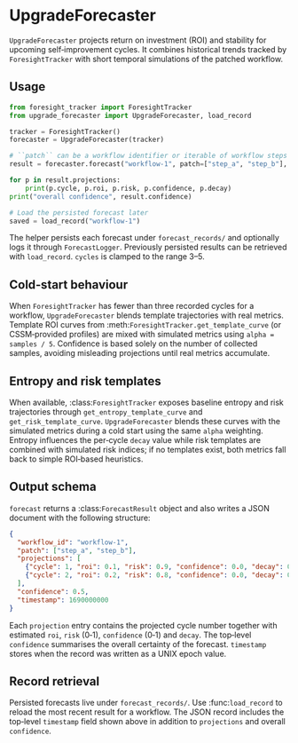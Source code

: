 # UpgradeForecaster

`UpgradeForecaster` projects return on investment (ROI) and stability for upcoming self‑improvement cycles.
It combines historical trends tracked by `ForesightTracker` with short temporal simulations of the patched workflow.

## Usage

```python
from foresight_tracker import ForesightTracker
from upgrade_forecaster import UpgradeForecaster, load_record

tracker = ForesightTracker()
forecaster = UpgradeForecaster(tracker)

# ``patch`` can be a workflow identifier or iterable of workflow steps
result = forecaster.forecast("workflow-1", patch=["step_a", "step_b"], cycles=3)

for p in result.projections:
    print(p.cycle, p.roi, p.risk, p.confidence, p.decay)
print("overall confidence", result.confidence)

# Load the persisted forecast later
saved = load_record("workflow-1")
```

The helper persists each forecast under ``forecast_records/`` and optionally logs it through ``ForecastLogger``.
Previously persisted results can be retrieved with ``load_record``.
`cycles` is clamped to the range 3–5.

## Cold‑start behaviour

When ``ForesightTracker`` has fewer than three recorded cycles for a workflow, ``UpgradeForecaster`` blends template trajectories with real metrics.
Template ROI curves from :meth:`ForesightTracker.get_template_curve` (or CSSM‑provided profiles) are mixed with simulated metrics using ``alpha = samples / 5``.
Confidence is based solely on the number of collected samples, avoiding misleading projections until real metrics accumulate.

## Entropy and risk templates

When available, :class:`ForesightTracker` exposes baseline entropy and risk trajectories through
``get_entropy_template_curve`` and ``get_risk_template_curve``. ``UpgradeForecaster`` blends these
curves with the simulated metrics during a cold start using the same ``alpha`` weighting. Entropy
influences the per‑cycle ``decay`` value while risk templates are combined with simulated risk
indices; if no templates exist, both metrics fall back to simple ROI‑based heuristics.

## Output schema

``forecast`` returns a :class:`ForecastResult` object and also writes a JSON document with the following structure:

```json
{
  "workflow_id": "workflow-1",
  "patch": ["step_a", "step_b"],
  "projections": [
    {"cycle": 1, "roi": 0.1, "risk": 0.9, "confidence": 0.0, "decay": 0.0},
    {"cycle": 2, "roi": 0.2, "risk": 0.8, "confidence": 0.0, "decay": 0.0}
  ],
  "confidence": 0.5,
  "timestamp": 1690000000
}
```

Each ``projection`` entry contains the projected cycle number together with estimated ``roi``, ``risk`` (0‑1),
``confidence`` (0‑1) and ``decay``. The top‑level ``confidence`` summarises the overall certainty of the forecast.
``timestamp`` stores when the record was written as a UNIX epoch value.

## Record retrieval

Persisted forecasts live under ``forecast_records/``. Use :func:`load_record` to reload the most
recent result for a workflow. The JSON record includes the top‑level ``timestamp`` field shown
above in addition to ``projections`` and overall ``confidence``.
